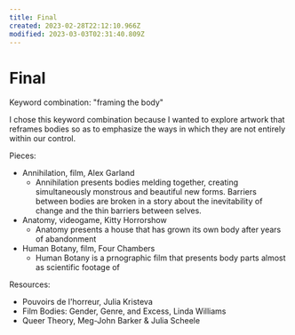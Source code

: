 ```yaml
---
title: Final
created: 2023-02-28T22:12:10.966Z
modified: 2023-03-03T02:31:40.809Z
---
```


# Final

Keyword combination: "framing the body"

I chose this keyword combination because I wanted to explore artwork that reframes bodies so as to emphasize the ways in which they are not entirely within our control.

Pieces:
- Annihilation, film, Alex Garland
	- Annihilation presents bodies melding together, creating simultaneously monstrous and beautiful new forms. Barriers between bodies are broken in a story about the inevitability of change and the thin barriers between selves.
- Anatomy, videogame, Kitty Horrorshow
	- Anatomy presents a house that has grown its own body after years of abandonment
- Human Botany, film, Four Chambers
	- Human Botany is a prnographic film that presents body parts almost as scientific footage of 

Resources:
- Pouvoirs de l'horreur, Julia Kristeva
- Film Bodies: Gender, Genre, and Excess, Linda Williams
- Queer Theory, Meg-John Barker & Julia Scheele
